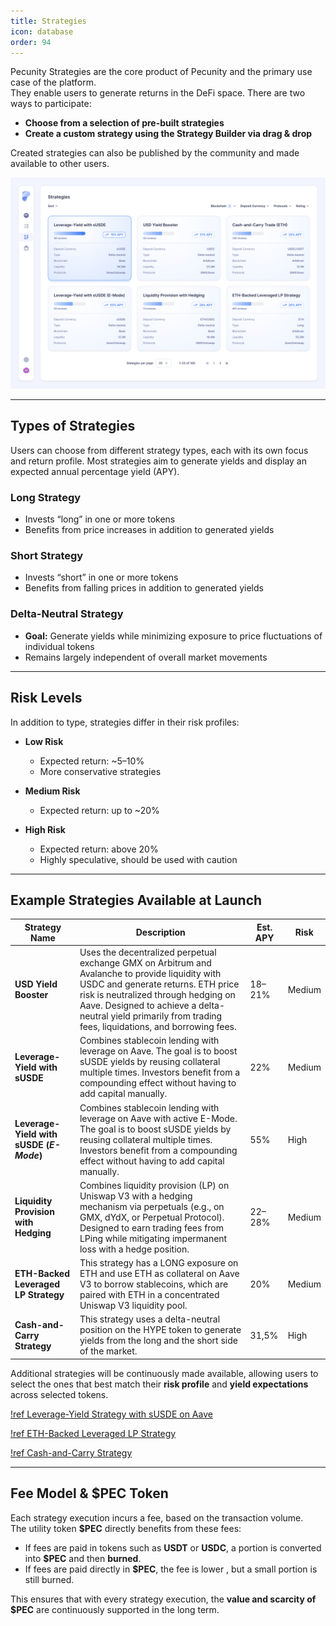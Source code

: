 ```yaml
---
title: Strategies
icon: database
order: 94
---
```


Pecunity Strategies are the core product of Pecunity and the primary use case of the platform.  
They enable users to generate returns in the DeFi space. There are two ways to participate:

- **Choose from a selection of pre-built strategies**
- **Create a custom strategy using the Strategy Builder via drag & drop**

Created strategies can also be published by the community and made available to other users.

![Users can choose from published strategies](../../static/strategies.png)

---

## Types of Strategies

Users can choose from different strategy types, each with its own focus and return profile. Most strategies aim to generate yields and display an expected annual percentage yield (APY).

### Long Strategy

- Invests “long” in one or more tokens
- Benefits from price increases in addition to generated yields

### Short Strategy

- Invests “short” in one or more tokens
- Benefits from falling prices in addition to generated yields

### Delta-Neutral Strategy

- **Goal:** Generate yields while minimizing exposure to price fluctuations of individual tokens
- Remains largely independent of overall market movements

---

## Risk Levels

In addition to type, strategies differ in their risk profiles:

- **Low Risk**

  - Expected return: ~5–10%
  - More conservative strategies

- **Medium Risk**

  - Expected return: up to ~20%

- **High Risk**
  - Expected return: above 20%
  - Highly speculative, should be used with caution

---

## Example Strategies Available at Launch

| Strategy Name                            | Description                                                                                                                                                                                                                                                                                  | Est. APY | Risk   |
| ---------------------------------------- | -------------------------------------------------------------------------------------------------------------------------------------------------------------------------------------------------------------------------------------------------------------------------------------------- | -------- | ------ |
| **USD Yield Booster**                    | Uses the decentralized perpetual exchange GMX on Arbitrum and Avalanche to provide liquidity with USDC and generate returns. ETH price risk is neutralized through hedging on Aave. Designed to achieve a delta-neutral yield primarily from trading fees, liquidations, and borrowing fees. | 18–21%   | Medium |
| **Leverage-Yield with sUSDE**            | Combines stablecoin lending with leverage on Aave. The goal is to boost sUSDE yields by reusing collateral multiple times. Investors benefit from a compounding effect without having to add capital manually.                                                                               | 22%      | Medium |
| **Leverage-Yield with sUSDE (_E-Mode_)** | Combines stablecoin lending with leverage on Aave with active E-Mode. The goal is to boost sUSDE yields by reusing collateral multiple times. Investors benefit from a compounding effect without having to add capital manually.                                                            | 55%      | High   |
| **Liquidity Provision with Hedging**     | Combines liquidity provision (LP) on Uniswap V3 with a hedging mechanism via perpetuals (e.g., on GMX, dYdX, or Perpetual Protocol). Designed to earn trading fees from LPing while mitigating impermanent loss with a hedge position.                                                       | 22–28%   | Medium |
| **ETH-Backed Leveraged LP Strategy**     | This strategy has a LONG exposure on ETH and use ETH as collateral on Aave V3 to borrow stablecoins, which are paired with ETH in a concentrated Uniswap V3 liquidity pool.                                                                                                                  | 20%      | Medium |
| **Cash-and-Carry Strategy**              | This strategy uses a delta-neutral position on the HYPE token to generate yields from the long and the short side of the market.                                                                                                                                                             | 31,5%    | High   |

Additional strategies will be continuously made available, allowing users to select the ones that best match their **risk profile** and **yield expectations** across selected tokens.

[!ref Leverage-Yield Strategy with sUSDE on Aave](./strategy_products/leveraged_yield_strategy_sUSDE.md)

[!ref ETH-Backed Leveraged LP Strategy](./strategy_products/eth_backed_leveraged_lp.md)

[!ref Cash-and-Carry Strategy](./strategy_products/cash_and_carry_trade.md)

---

## Fee Model & $PEC Token

Each strategy execution incurs a fee, based on the transaction volume.  
The utility token **$PEC** directly benefits from these fees:

- If fees are paid in tokens such as **USDT** or **USDC**, a portion is converted into **$PEC** and then **burned**.
- If fees are paid directly in **$PEC**, the fee is lower , but a small portion is still burned.

This ensures that with every strategy execution, the **value and scarcity of $PEC** are continuously supported in the long term.
